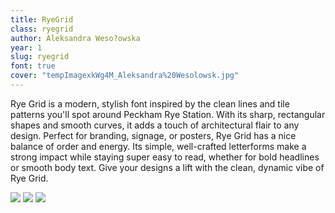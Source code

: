```yaml
---
title: RyeGrid
class: ryegrid
author: Aleksandra Weso?owska
year: 1
slug: ryegrid
font: true
cover: "tempImagexkWg4M_Aleksandra%20Wesolowsk.jpg"
---
```


Rye Grid is a modern, stylish font inspired by the clean lines and tile patterns you'll spot around Peckham Rye Station. With its sharp, rectangular shapes and smooth curves, it adds a touch of architectural flair to any design. Perfect for branding, signage, or posters, Rye Grid has a nice balance of order and energy. Its simple, well-crafted letterforms make a strong impact while staying super easy to read, whether for bold headlines or smooth body text. Give your designs
a lift with the clean, dynamic vibe of Rye Grid.

![](/images/tempImagexkWg4M_Aleksandra%20Wesolowsk.jpg)
![](/images/tempImagesRPxZc_Aleksandra%20Wesolowsk.jpg)
![](/images/tempImageYChJRZ_Aleksandra%20Wesolowsk.jpg)
